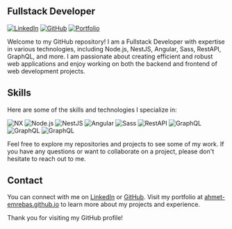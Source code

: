 ## Fullstack Developer

[![LinkedIn](https://img.shields.io/badge/LinkedIn-AhmetEmrebas-blue)](https://linkedin.com/in/ahmet-emrebas/)
[![GitHub](https://img.shields.io/badge/GitHub-AhmetEmrebas-brightgreen)](https://github.com/ahmet-emrebas)
[![Portfolio](https://img.shields.io/badge/Portfolio-AhmetEmrebas-yellow)](https://ahmet-emrebas.github.io/)

Welcome to my GitHub repository! I am a Fullstack Developer with expertise in various technologies, including Node.js, NestJS, Angular, Sass, RestAPI, GraphQL, and more. I am passionate about creating efficient and robust web applications and enjoy working on both the backend and frontend of web development projects.

## Skills

Here are some of the skills and technologies I specialize in:

![NX](https://img.shields.io/badge/NX-143055?style=flat&logo=nx&logoColor=white)
![Node.js](https://img.shields.io/badge/Node.js-8CC84B?style=flat&logo=node.js&logoColor=white)
![NestJS](https://img.shields.io/badge/NestJS-E0234E?style=flat&logo=nestjs&logoColor=white)
![Angular](https://img.shields.io/badge/Angular-DD0031?style=flat&logo=angular&logoColor=white)
![Sass](https://img.shields.io/badge/Sass-CC6699?style=flat&logo=sass&logoColor=white)
![RestAPI](https://img.shields.io/badge/RestAPI-61DAFB?style=flat&logo=restapi&logoColor=white)
![GraphQL](https://img.shields.io/badge/GraphQL-E10098?style=flat&logo=graphql&logoColor=white)
![GraphQL](https://img.shields.io/badge/MySQL-4479A1?style=flat&logo=mysql&logoColor=white)
![GraphQL](https://img.shields.io/badge/PostgreSQL-4169E1?style=flat&logo=postgresql&logoColor=white)


Feel free to explore my repositories and projects to see some of my work. If you have any questions or want to collaborate on a project, please don't hesitate to reach out to me.

## Contact

You can connect with me on [LinkedIn](https://www.linkedin.com/in/ahmet-emrebas/) or [GitHub](https://github.com/ahmet-emrebas). Visit my portfolio at [ahmet-emrebas.github.io](https://ahmet-emrebas.github.io/) to learn more about my projects and experience.

Thank you for visiting my GitHub profile!
